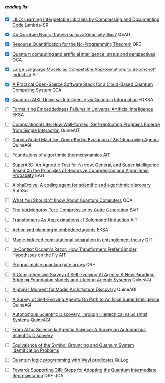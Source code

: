##### reading list

- [x] [LILO: Learning Interpretable Libraries by Compressing and Documenting Code](https://arxiv.org/abs/2310.19791) Lambda-SR
- [x] [Do Quantum Neural Networks have Simplicity Bias?](https://arxiv.org/abs/2407.03266) QEAIT
- [x] [Resource Quantification for the No-Programming Theorem](https://arxiv.org/abs/1805.00756) QRE
- [x] [Quantum computing and artificial intelligence: status and perspectives](https://arxiv.org/abs/2505.23860) QCA
- [x] [Large Language Models as Computable Approximations to Solomonoff Induction](https://arxiv.org/abs/2505.15784v1) AIT
- [x] [A Practical Open-Source Software Stack for a Cloud-Based Quantum Computing System](https://arxiv.org/abs/2507.23165) QCA
- [x] [Quantum AIXI: Universal Intelligence via Quantum Information](https://arxiv.org/abs/2505.21170) EQKSA


- [ ] [Formalizing Embeddedness Failures in Universal Artificial Intelligence](https://arxiv.org/abs/2505.17882) EKSA
- [ ] [Computational Life: How Well-formed, Self-replicating Programs Emerge from Simple Interaction](https://arxiv.org/abs/2406.19108) QuineAIT
- [ ] [Darwin Godel Machine: Open-Ended Evolution of Self-Improving Agents](https://arxiv.org/abs/2505.22954) QuineAGI
- [ ] [Foundations of algorithmic thermodynamics](https://arxiv.org/abs/2308.06927) AIT
- [ ] [SuperARC: An Agnostic Test for Narrow, General, and Super Intelligence Based On the Principles of Recursive Compression and Algorithmic Probability](https://arxiv.org/abs/2503.16743) EAIT
- [ ] [AlphaEvolve: A coding agent for scientific and algorithmic discovery](https://ress.at/news_uploads/AlphaEvolve.pdf) AutoSci
- [ ] [What You Shouldn't Know About Quantum Computers](https://arxiv.org/abs/2405.15838) QCA
- [ ] [The KoLMogorov Test: Compression by Code Generation](https://arxiv.org/html/2503.13992v1) EAIT
- [ ] [Transformers As Approximations of Solomonoff Induction](https://arxiv.org/abs/2408.12065v1) AIT
- [ ] [Action and planning in embedded agents](https://cse-robotics.engr.tamu.edu/dshell/cs631/papers/kaelbling90action.pdf) EKSA
- [ ] [Magic-induced computational separation in entanglement theory](https://arxiv.org/abs/2403.19610) QIT
- [ ] [In-Context Occam's Razor: How Transformers Prefer Simpler Hypotheses on the Fly](https://arxiv.org/abs/2506.19351) AIT
- [ ] [Programmable quantum gate arrays](https://arxiv.org/abs/quant-ph/9703032) QRE
- [ ] [A Comprehensive Survey of Self-Evolving AI Agents: A New Paradigm Bridging Foundation Models and Lifelong Agentic Systems](https://arxiv.org/abs/2508.07407) QuineAGI
- [ ] [AlphaGo Moment for Model Architecture Discovery](https://arxiv.org/abs/2507.18074) QuineAGI
- [ ] [A Survey of Self-Evolving Agents: On Path to Artificial Super Intelligence](https://arxiv.org/abs/2507.21046) QuineAGI
- [ ] [Autonomous Scientific Discovery Through Hierarchical AI Scientist Systems](https://www.preprints.org/manuscript/202507.1951/v1) QuineAGI
- [ ] [From AI for Science to Agentic Science: A Survey on Autonomous Scientific Discovery](https://arxiv.org/abs/2508.14111)
- [ ] [Equivalence of the Symbol Grounding and Quantum System Identification Problems](https://www.mdpi.com/2078-2489/5/1/172)
- [ ] [Quantum logic programming with Weyl predicates](https://www.spiedigitallibrary.org/conference-proceedings-of-spie/11726/117260G/Quantum-logic-programming-with-Weyl-predicates/10.1117/12.2586496.short) QuLog
- [ ] [Towards Supporting QIR: Steps for Adopting the Quantum Intermediate Representation](https://arxiv.org/abs/2411.18682) QRE QCA
